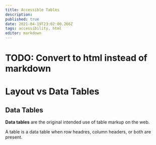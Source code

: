 ```yaml
---
title: Accessible Tables
description: 
published: true
date: 2021-04-19T23:02:00.266Z
tags: accessibility, html
editor: markdown
---
```


# TODO: Convert to html instead of markdown
# Layout vs Data Tables

## Data Tables
**Data tables** are the original intended use of table markup on the web. 

A table is a data table when row headres, column headers, or both are present.
